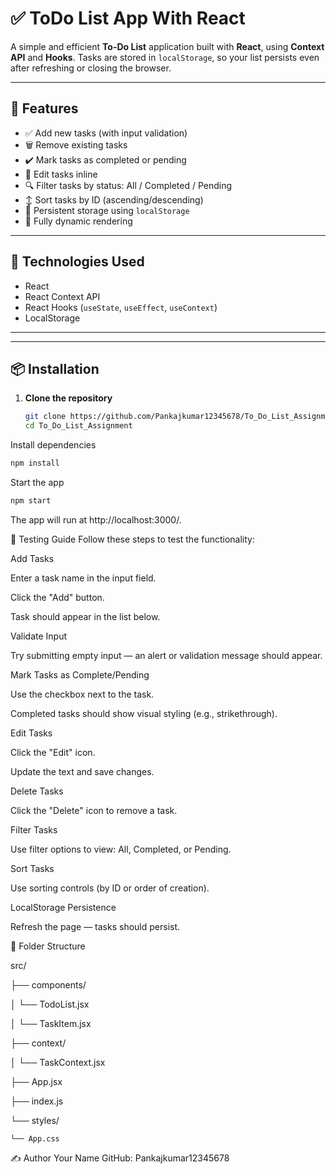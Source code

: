 # ✅ ToDo List App With React

A simple and efficient **To-Do List** application built with **React**, using **Context API** and **Hooks**. Tasks are stored in `localStorage`, so your list persists even after refreshing or closing the browser.

---

## 🚀 Features

- ✅ Add new tasks (with input validation)
- 🗑️ Remove existing tasks
- ✔️ Mark tasks as completed or pending
- 🔄 Edit tasks inline
- 🔍 Filter tasks by status: All / Completed / Pending
- ↕️ Sort tasks by ID (ascending/descending)
- 💾 Persistent storage using `localStorage`
- 🔄 Fully dynamic rendering

---

## 🧠 Technologies Used

- React
- React Context API
- React Hooks (`useState`, `useEffect`, `useContext`)
- LocalStorage

---


---

## 📦 Installation

1. **Clone the repository**
   ```bash
   git clone https://github.com/Pankajkumar12345678/To_Do_List_Assignment.git
   cd To_Do_List_Assignment


Install dependencies

```bash
npm install
```

Start the app

```bash
npm start
```

The app will run at http://localhost:3000/.

🧪 Testing Guide
Follow these steps to test the functionality:

Add Tasks

   Enter a task name in the input field.

   Click the "Add" button.

   Task should appear in the list below.

   Validate Input

   Try submitting empty input — an alert or validation message should appear.

   Mark Tasks as Complete/Pending

   Use the checkbox next to the task.

   Completed tasks should show visual styling (e.g., strikethrough).

Edit Tasks

   Click the "Edit" icon.

   Update the text and save changes.

Delete Tasks

   Click the "Delete" icon to remove a task.

Filter Tasks

   Use filter options to view: All, Completed, or Pending.

Sort Tasks

   Use sorting controls (by ID or order of creation).

   LocalStorage Persistence

Refresh the page — tasks should persist.

📁 Folder Structure

src/

├── components/

│   └── TodoList.jsx

│   └── TaskItem.jsx

├── context/

│   └── TaskContext.jsx

├── App.jsx

├── index.js

└── styles/

    └── App.css
    
    
✍️ Author
Your Name
GitHub: Pankajkumar12345678

